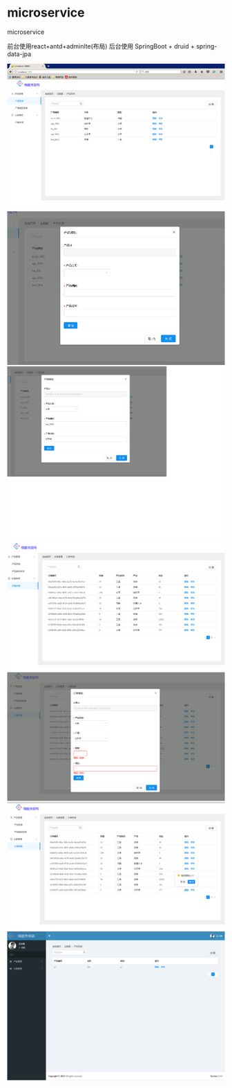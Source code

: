 # microservice
microservice

前台使用react+antd+adminlte(布局)
后台使用 SpringBoot + druid + spring-data-jpa 

![Image text](https://github.com/feidaochuanqing/microservice/blob/master/demoimages/01.png)
![Image text](https://github.com/feidaochuanqing/microservice/blob/master/demoimages/02.png)
![Image text](https://github.com/feidaochuanqing/microservice/blob/master/demoimages/03.png)
![Image text](https://github.com/feidaochuanqing/microservice/blob/master/demoimages/04.png)
![Image text](https://github.com/feidaochuanqing/microservice/blob/master/demoimages/05.png)
![Image text](https://github.com/feidaochuanqing/microservice/blob/master/demoimages/06.png)
![Image text](https://github.com/feidaochuanqing/microservice/blob/master/demoimages/07.png)